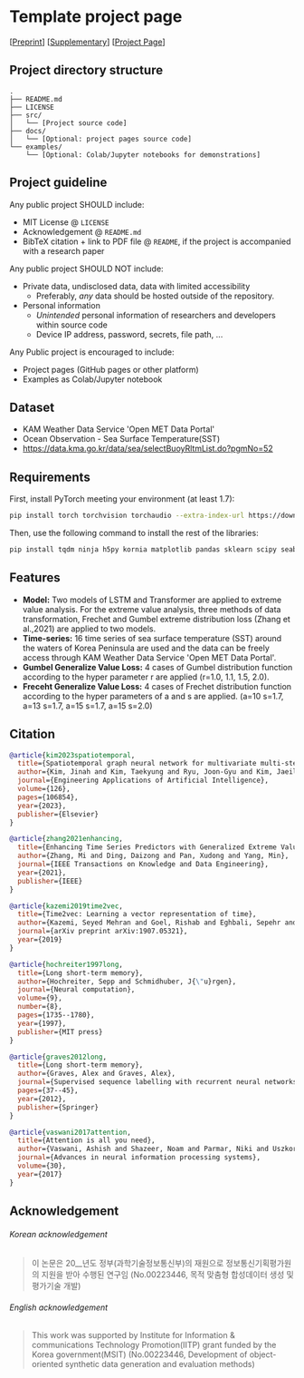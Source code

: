 Template project page
===
[[Preprint](https://sstdv-project.github.io/template-project-page/static/pdfs/sample.pdf)]
[[Supplementary](https://sstdv-project.github.io/template-project-page/static/pdfs/sample.pdf)]
[[Project Page](https://sstdv-project.github.io/template-project-page/)]

## Project directory structure
```
.
├── README.md
├── LICENSE
├── src/
│   └── [Project source code]
├── docs/
│   └── [Optional: project pages source code]
└── examples/
    └── [Optional: Colab/Jupyter notebooks for demonstrations]
```

## Project guideline
Any public project SHOULD include:
* MIT License @ `LICENSE`
* Acknowledgement @ `README.md`
* BibTeX citation + link to PDF file @ `README`, if the project is accompanied with a research paper

Any public project SHOULD NOT include:
* Private data, undisclosed data, data with limited accessibility
  - Preferably, *any* data should be hosted outside of the repository.
* Personal information
  - *Unintended* personal information of researchers and developers within source code
  - Device IP address, password, secrets, file path, ...

Any Public project is encouraged to include:
* Project pages (GitHub pages or other platform)
* Examples as Colab/Jupyter notebook



## Dataset

* KAM Weather Data Service 'Open MET Data Portal'
* Ocean Observation - Sea Surface Temperature(SST) 
* https://data.kma.go.kr/data/sea/selectBuoyRltmList.do?pgmNo=52


## Requirements

First, install PyTorch meeting your environment (at least 1.7):
```bash
pip install torch torchvision torchaudio --extra-index-url https://download.pytorch.org/whl/cu116
```

Then, use the following command to install the rest of the libraries:
```bash
pip install tqdm ninja h5py kornia matplotlib pandas sklearn scipy seaborn wandb PyYaml click requests pyspng imageio-ffmpeg timm
```

## Features

- **Model:** Two models of LSTM and Transformer are applied to extreme value analysis. For the extreme value analysis, three methods of data transformation, Frechet and Gumbel extreme distribution loss (Zhang et al.,2021) are applied to two models.  
- **Time-series:** 16 time series of sea surface temperature (SST) around the waters of Korea Peninsula are used and the data can be freely access through KAM Weather Data Service 'Open MET Data Portal'. 
- **Gumbel Generalize Value Loss:** 4 cases of Gumbel distribution function according to the hyper parameter r are applied (r=1.0, 1.1, 1.5, 2.0). 
- **Freceht Generalize Value Loss:** 4 cases of Frechet distribution function according to the hyper parameters of a and s are applied. (a=10 s=1.7, a=13 s=1.7, a=15 s=1.7, a=15 s=2.0)


## Citation

```bibtex
@article{kim2023spatiotemporal,
  title={Spatiotemporal graph neural network for multivariate multi-step ahead time-series forecasting of sea temperature},
  author={Kim, Jinah and Kim, Taekyung and Ryu, Joon-Gyu and Kim, Jaeil},
  journal={Engineering Applications of Artificial Intelligence},
  volume={126},
  pages={106854},
  year={2023},
  publisher={Elsevier}
}

@article{zhang2021enhancing,
  title={Enhancing Time Series Predictors with Generalized Extreme Value Loss},
  author={Zhang, Mi and Ding, Daizong and Pan, Xudong and Yang, Min},
  journal={IEEE Transactions on Knowledge and Data Engineering},
  year={2021},
  publisher={IEEE}
}

@article{kazemi2019time2vec,
  title={Time2vec: Learning a vector representation of time},
  author={Kazemi, Seyed Mehran and Goel, Rishab and Eghbali, Sepehr and Ramanan, Janahan and Sahota, Jaspreet and Thakur, Sanjay and Wu, Stella and Smyth, Cathal and Poupart, Pascal and Brubaker, Marcus},
  journal={arXiv preprint arXiv:1907.05321},
  year={2019}
}

@article{hochreiter1997long,
  title={Long short-term memory},
  author={Hochreiter, Sepp and Schmidhuber, J{\"u}rgen},
  journal={Neural computation},
  volume={9},
  number={8},
  pages={1735--1780},
  year={1997},
  publisher={MIT press}
}

@article{graves2012long,
  title={Long short-term memory},
  author={Graves, Alex and Graves, Alex},
  journal={Supervised sequence labelling with recurrent neural networks},
  pages={37--45},
  year={2012},
  publisher={Springer}
}

@article{vaswani2017attention,
  title={Attention is all you need},
  author={Vaswani, Ashish and Shazeer, Noam and Parmar, Niki and Uszkoreit, Jakob and Jones, Llion and Gomez, Aidan N and Kaiser, {\L}ukasz and Polosukhin, Illia},
  journal={Advances in neural information processing systems},
  volume={30},
  year={2017}
}
```

## Acknowledgement

###### Korean acknowledgement
> 이 논문은 20__년도 정부(과학기술정보통신부)의 재원으로 정보통신기획평가원의 지원을 받아 수행된 연구임 (No.00223446, 목적 맞춤형 합성데이터 생성 및 평가기술 개발)

###### English acknowledgement
> This work was supported by Institute for Information & communications Technology Promotion(IITP) grant funded by the Korea government(MSIT) (No.00223446, Development of object-oriented synthetic data generation and evaluation methods)